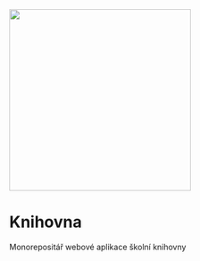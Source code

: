 <img src="./assets/logo.png" width="325"/>

# Knihovna

Monorepositář webové aplikace školní knihovny
